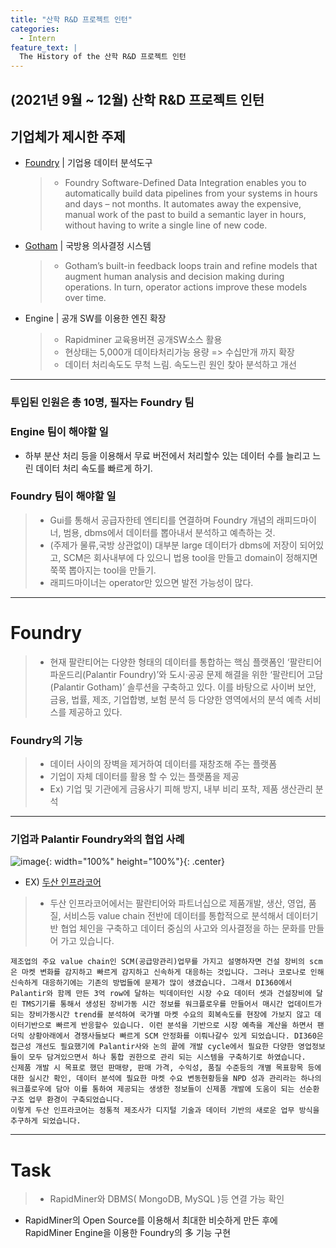```yaml
---
title: "산학 R&D 프로젝트 인턴"
categories:
  - Intern
feature_text: |
  The History of the 산학 R&D 프로젝트 인턴
---
```


## (2021년 9월 ~ 12월) 산학 R&D 프로젝트 인턴

## 기업체가 제시한 주제

- [Foundry](https://www.palantir.com/platforms/foundry/) | 기업용 데이터 분석도구

  > - Foundry Software-Defined Data Integration enables you to automatically build data pipelines from your systems in hours and days – not months.
  >   It automates away the expensive, manual work of the past to build a semantic layer in hours, without having to write a single line of new code.

- [Gotham](https://www.palantir.com/platforms/gotham/) | 국방용 의사결정 시스템

  > - Gotham’s built-in feedback loops train and refine models that augment human analysis and decision making during operations.
  >   In turn, operator actions improve these models over time.

- Engine | 공개 SW를 이용한 엔진 확장
  > - Rapidminer 교육용버젼 공개SW소스 활용
  > - 현상태는 5,000개 데이타처리가능 용량 => 수십만개 까지 확장
  > - 데이터 처리속도도 무척 느림. 속도느린 원인 찾아 분석하고 개선

---

### 투입된 인원은 총 10명, 필자는 Foundry 팀

### Engine 팀이 해야할 일

- 하부 분산 처리 등을 이용해서 무료 버전에서 처리할수 있는 데이터 수를 늘리고 느린 데이터 처리 속도를 빠르게 하기.

### Foundry 팀이 해야할 일

> - Gui를 통해서 공급자한테 엔티티를 연결하며 Foundry 개념의 래피드마이너, 범용, dbms에서 데이터를 뽑아내서 분석하고 예측하는 것.
> - (주제가 물류,국방 상관없이) 대부분 large 데이터가 dbms에 저장이 되어있고, SCM은 회사내부에 다 있으니 법용 tool을 만들고 domain이 정해지면 쭉쭉 뽑아지는 tool을 만들기.
> - 래피드마이너는 operator만 있으면 발전 가능성이 많다.

---

# Foundry

> - 현재 팔란티어는 다양한 형태의 데이터를 통합하는 핵심 플랫폼인 ‘팔란티어 파운드리(Palantir Foundry)’와 도시·공공 문제 해결을 위한 ‘팔란티어 고담(Palantir Gotham)’ 솔루션을 구축하고 있다. 이를 바탕으로 사이버 보안, 금융, 법률, 제조, 기업합병, 보험 분석 등 다양한 영역에서의 분석 예측 서비스를 제공하고 있다.

### Foundry의 기능

> - 데이터 사이의 장벽을 제거하여 데이터를 재창조해 주는 플랫폼
> - 기업이 자체 데이터를 활용 할 수 있는 플랫폼을 제공
> - Ex) 기업 및 기관에게 금융사기 피해 방지, 내부 비리 포착, 제품 생산관리 분석

---

### 기업과 Palantir Foundry와의 협업 사례

![image](https://user-images.githubusercontent.com/26592315/135643248-b94b8ffc-e906-4424-a5ef-a6e032761781.png){: width="100%" height="100%"}{: .center}

- EX) [두산 인프라코어](https://www.youtube.com/watch?v=S7st0QER5So&t=213s)

> - 두산 인프라코어에서는 팔란티어와 파트너십으로 제품개발, 생산, 영업, 품질, 서비스등 value chain 전반에 데이터를 통합적으로 분석해서 데이터기반 협업 체인을 구축하고 데이터 중심의 사고와 의사결정을 하는 문화를 만들어 가고 있습니다.

    제조업의 주요 value chain인 SCM(공급망관리)업무를 가지고 설명하자면 건설 장비의 scm은 마켓 변화를 감지하고 빠르게 감지하고 신속하게 대응하는 것입니다. 그러나 코로나로 인해 신속하게 대응하기에는 기존의 방법들에 문제가 많이 생겼습니다. 그래서 DI360에서 Palantir와 함께 만든 3억 row에 달하는 빅데이터인 시장 수요 데이터 셋과 건설장비에 달린 TMS기기를 통해서 생성된 장비가동 시간 정보를 워크플로우를 만들어서 매시간 업데이트가 되는 장비가동시간 trend를 분석하여 국가별 마켓 수요의 회복속도를 현장에 가보지 않고 데이터기반으로 빠르게 반응할수 있습니다. 이런 분석을 기반으로 시장 예측을 계산을 하면서 팬더믹 상황아래에서 경쟁사들보다 빠르게 SCM 안정화를 이뤄나갈수 있게 되었습니다. DI360은 접근성 개선도 필요했기에 Palantir사와 논의 끝에 개발 cycle에서 필요한 다양한 영업정보들이 모두 담겨있으면서 하나 통합 권한으로 관리 되는 시스템을 구축하기로 하였습니다.
    신제품 개발 시 목표로 했던 판매량, 판매 가격, 수익성, 품질 수준등의 개별 목표항목 등에 대한 실시간 확인, 데이터 분석에 필요한 마켓 수요 변동현황등을 NPD 성과 관리라는 하나의 워크플로우에 담아 이를 통하여 제공되는 생생한 정보들이 신제품 개발에 도움이 되는 선순환 구조 업무 환경이 구축되었습니다.
    이렇게 두산 인프라코어는 정통적 제조사가 디지털 기술과 데이터 기반의 새로운 업무 방식을 추구하게 되었습니다.

---

# Task

> - RapidMiner와 DBMS( MongoDB, MySQL )등 연결 가능 확인

- RapidMiner의 Open Source를 이용해서 최대한 비슷하게 만든 후에 RapidMiner Engine을 이용한 Foundry의 多 기능 구현
